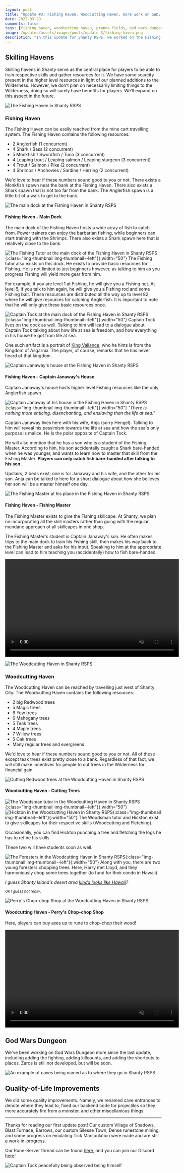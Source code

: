 ```yaml
---
layout: post
title: "Update #3: Fishing Haven, Woodcutting Haven, more work on GWD, and some QoL improvements "
date: 2022-03-29
comments: false
tags: [fishing haven, woodcutting haven, pranna fields, god wars dungeon, captain tock, captain janaway, fishing student, fishing master]
image: /updates/assets/images/posts/update-3/fishing-haven.png
description: "In this update for Shanty RSPS, we worked on the Fishing Haven, Woodcutting Haven, more work on GWD, and some QoL improvements."
---
```


## Skilling Havens

Skilling havens in Shanty serve as the central place for players to be able to train respective skills and gather resources for it. We have some scarcity present in the higher level resources in light of our planned additions to the Wilderness. However, we don't plan on necessarily limiting things to the Wilderness, doing so will surely have benefits for players. We'll expand on this aspect in the future.

![The Fishing Haven in Shanty RSPS](/updates/assets/images/posts/update-3/fishing-haven-map.png)

### Fishing Haven

The Fishing Haven can be easily reached from the mine cart travelling system. The Fishing Haven contains the following resources:
<!-- more -->
- 2 Anglerfish (1 concurrent)
- 4 Shark / Bass (2 concurrent)
- 5 Monkfish / Swordfish / Tuna (3 concurrent)
- 4 Leaping trout / Leaping salmon / Leaping sturgeon (3 concurrent)
- 4 Trout / Salmon / Pike (2 concurrent)
- 4 Shrimps / Anchovies / Sardine / Herring (2 concurrent)

We'd love to hear if these numbers sound good to you or not. There exists a Monkfish spawn near the bank at the Fishing Haven. There also exists a Shark spawn that is not too far from the bank. The Anglerfish spawn is a little bit of a walk to get to the bank.

![The main dock at the Fishing Haven in Shanty RSPS](/updates/assets/images/posts/update-3/fishing-haven.png)

#### Fishing Haven - Main Dock

The main dock of the Fishing Haven hosts a wide array of fish to catch from. Power trainers can enjoy the barbarian fishing, while beginners can start training with the Shrimps. There also exists a Shark spawn here that is relatively close to the bank.

![The Fishing Tutor at the main dock of the Fishing Haven in Shanty RSPS](/updates/assets/images/posts/update-3/fishing-tutor.png){:class="img-thumbnail img-thumbnail--left"}{:width="50"}
The Fishing tutor also exists on this dock. He exists to provide basic resources for Fishing. He is not limited to just beginners however, as talking to him as you progress Fishing will yield more gear from him.

For example, if you are level 1 at Fishing, he will give you a Fishing net. At level 5, if you talk to him again, he will give you a Fishing rod and some Fishing bait. These resources are distributed all the way up to level 82, where he will give resources for catching Anglerfish. It is important to note that he will only give these basic resources once.

![Captain Tock at the main dock of the Fishing Haven in Shanty RSPS](/updates/assets/images/posts/update-3/captain-tock.png){:class="img-thumbnail img-thumbnail--left"}{:width="50"}
Captain Tock lives on the dock as well. Talking to him will lead to a dialogue about Captain Tock talking about how life at sea is freedom, and how everything in his house he got from life at sea.

One such artifact is a portrait of [King Vallance][king-vallance], who he hints is from the Kingdom of Asgarnia. The player, of course, remarks that he has never heard of that kingdom.

![Captain Janaway's house at the Fishing Haven in Shanty RSPS](/updates/assets/images/posts/update-3/janaway-house.png)

#### Fishing Haven - Captain Janaway's House

Captain Janaway's house hosts higher level Fishing resources like the only Anglerfish spawn.

![Captain Janaway at his house in the Fishing Haven in Shanty RSPS](/updates/assets/images/posts/update-3/janaway.png){:class="img-thumbnail img-thumbnail--left"}{:width="50"}
*"There is nothing more enticing, disenchanting, and enslaving than the life at sea."*

Captain Janaway lives here with his wife, Anja (sorry Hengel). Talking to him will reveal his pessimism towards the life at sea and how the sea's only purpose is malice. He is the polar opposite of Captain Tock.

He will also mention that he has a son who is a student of the Fishing Master. According to him, his son accidentally caught a Shark bare-handed when he was younger, and wants to learn how to master that skill from the Fishing Master. **Players can only catch fish bare-handed after talking to his son.**

Upstairs, 2 beds exist; one is for Janaway and his wife, and the other for his son. Anja can be talked to here for a short dialogue about how she believes her son will be a master himself one day.

![The Fishing Master at his place in the Fishing Haven in Shanty RSPS](/updates/assets/images/posts/update-3/fishing-master-place.png)

#### Fishing Haven - Fishing Master

The Fishing Master exists to give the Fishing skillcape. At Shanty, we plan on incorporating all the skill masters rather than going with the regular, mundane approach of all skillcapes in one shop.

The Fishing Master's student is Captain Janaway's son. He often makes trips to the main dock to train his Fishing skill, then makes his way back to the Fishing Master and asks for his input. Speaking to him at the appropriate level can lead to him teaching you (accidentally) how to fish bare-handed.

<video width="560" height="315" controls muted autoplay >
<source src="/updates/assets/images/posts/update-3/fishing-student-scene.webm" type='video/webm; codecs="vp8, vorbis"'>
</video>

![The Woodcutting Haven in Shanty RSPS](/updates/assets/images/posts/update-3/woodcutting-haven.gif)

### Woodcutting Haven

The Woodcutting Haven can be reached by travelling just west of Shanty City. The Woodcutting Haven contains the following resources:

- 2 big Redwood trees
- 5 Magic trees
- 6 Yew trees 
- 6 Mahogany trees 
- 5 Teak trees 
- 4 Maple trees 
- 7 Willow trees 
- 5 Oak trees 
- Many regular trees and evergreens

We'd love to hear if these numbers sound good to you or not. All of these except teak trees exist pretty close to a bank. Regardless of that fact, we will still make incentives for people to cut trees in the Wilderness for financial gain.

![Cutting Redwood trees at the Woodcutting Haven in Shanty RSPS](/updates/assets/images/posts/update-3/redwood-trees.gif)

#### Woodcutting Haven - Cutting Trees

![The Woodsman tutor in the Woodcutting Haven in Shanty RSPS](/updates/assets/images/posts/update-3/woodsman-tutor.png){:class="img-thumbnail img-thumbnail--left"}{:width="50"}
![Hickton in the Woodcutting Haven in Shanty RSPS](/updates/assets/images/posts/update-3/hickton.png){:class="img-thumbnail img-thumbnail--left"}{:width="50"}
The Woodsman tutor and Hickton exist to give skillcapes for their respective skills (Woodcutting and Fletching).

Occasionally, you can find Hickton punching a tree and fletching the logs he has to refine his skills.

These two will have students soon as well.

![The Foresters in the Woodcutting Haven in Shanty RSPS](/updates/assets/images/posts/update-3/forester.png){:class="img-thumbnail img-thumbnail--left"}{:width="50"}
Along with you, there are two young foresters chopping trees. Here, Harry met Lloyd, and they harmoniously chop some trees together (to fund for their condo in Hawaii).

*I guess Shanty Island's desert area [kinda looks like Hawaii][hawaii]?*

<sub>*Ok I guess not really.*</sub>

![Perry's Chop-chop Shop at the Woodcutting Haven in Shanty RSPS](/updates/assets/images/posts/update-3/perry-shop.png)

#### Woodcutting Haven - Perry's Chop-chop Shop

Here, players can buy axes up to rune to chop-chop their wood!

<video width="560" height="315" controls muted autoplay >
<source src="/updates/assets/images/posts/update-3/god-wars-fighting.webm" type='video/webm; codecs="vp8, vorbis"'>
</video>

## God Wars Dungeon

We've been working on God Wars Dungeon more since the last update, including adding the fighting, adding killcounts, and adding the shortcuts to places. Zaros is still not developed, but will be soon.

![An example of caves being named as to where they go in Shanty RSPS](/updates/assets/images/posts/update-3/named-objects.gif)

## Quality-of-Life Improvements

We did some quality improvements. Namely, we renamed cave entrances to denote where they lead to, fixed our backend code for projectiles so they more accurately fire from a monster, and other miscellanious things.

___

Thanks for reading our first update post! Our custom Village of Shadows, Blast Furnace, Barrows, our custom Silesse Town, Dense runestone mining, and some progress on emulating Tick Manipulation were made and are still a work-in-progress.

Our Rune-Server thread can be found [here][rune-server], and you can join our Discord [here][discord]!

![Captain Tock peacefully being observed being himself](/updates/assets/images/posts/update-3/captain-tock-scene.gif)

[king-vallance]: https://oldschool.runescape.wiki/w/King_Vallance "King Vallance in OldSchool RuneScape"
[hawaii]: https://i.imgur.com/zUucJOw.png "An attempt at showing how Shanty Island looks like Hawaii (kinda)"
[rune-server]: https://www.rune-server.ee/runescape-development/rs2-server/projects/701423-shanty.html#post5763317 "Shanty RSPS - Rune-Server"
[discord]: http://seashanty2.com/ "Shanty RSPS Discord"
